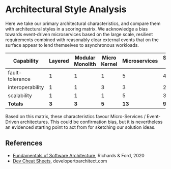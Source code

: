 # Architectural Style Analysis

Here we take our primary architectural characteristics, and compare them with architectural styles in a scoring matrix. We acknowledge a bias towards event-driven microservices based on the large scale, resilient requirements combined with reasonably clear external events that on the surface appear to lend themselves to asynchronous workloads.

| Capability | Layered	| Modular Monolith	| Micro Kernel	| Microservices	| Service-Based	| Service-Oriented	| Event-Driven	| Space-Based |
|--|--|--|--|--|--|--|--|--|
|fault-tolerance	| 1	| 1	| 1	| 5	| 4	| 3	| 5	| 3 |
|interoperability	| 1	| 1	| 3	| 3	| 2	| 5	| 3	| 2 |
|scalability	| 1	| 1	| 1	| 5	| 3	| 3	| 5	| 5 |
|**Totals**	| **3**	| **3**	| **5**	| **13**| 	**9**| 	**11**| 	**13**| 	**10**|

Based on this matrix, these characteristics favour Micro-Services / Event-Driven architectures. This could be confirmation bias, but it is nevertheless an evidenced starting point to act from for sketching our solution ideas.

## References

- [Fundamentals of Software Architecture](https://learning.oreilly.com/library/view/fundamentals-of-software/9781492043447/), Richards & Ford, 2020
- [Dev Cheat Sheets](https://www.developertoarchitect.com/resources.html), developertoarchitect.com